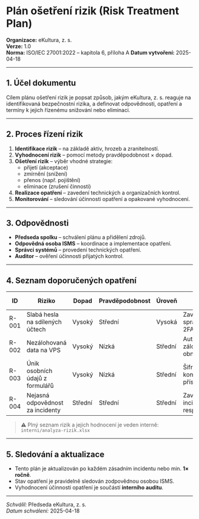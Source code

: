 # Plán ošetření rizik (Risk Treatment Plan)
<!-- # plany/plan-osetreni-rizik.md -->

**Organizace:** eKultura, z. s.  
**Verze:** 1.0  
**Norma:** ISO/IEC 27001:2022 – kapitola 6, příloha A
**Datum vytvoření:** 2025-04-18  

---

## 1. Účel dokumentu

Cílem plánu ošetření rizik je popsat způsob, jakým eKultura, z. s. reaguje na identifikovaná bezpečnostní rizika, a definovat odpovědnosti, opatření a termíny k jejich řízenému snižování nebo eliminaci.

---

## 2. Proces řízení rizik

1. **Identifikace rizik** – na základě aktiv, hrozeb a zranitelností.
2. **Vyhodnocení rizik** – pomocí metody pravděpodobnost × dopad.
3. **Ošetření rizik** – výběr vhodné strategie:  
   - přijetí (akceptace)
   - zmírnění (snížení)
   - přenos (např. pojištění)
   - eliminace (zrušení činnosti)
4. **Realizace opatření** – zavedení technických a organizačních kontrol.
5. **Monitorování** – sledování účinnosti opatření a opakované vyhodnocení.

---

## 3. Odpovědnosti

- **Předseda spolku** – schválení plánu a přidělení zdrojů.
- **Odpovědná osoba ISMS** – koordinace a implementace opatření.
- **Správci systémů** – provedení technických opatření.
- **Auditor** – ověření účinnosti přijatých kontrol.

---

## 4. Seznam doporučených opatření

| ID | Riziko | Dopad | Pravděpodobnost | Úroveň | Opatření | Typ kontroly | Stav | Termín |
|----|--------|-------|-----------------|--------|----------|---------------|------|--------|
| R-001 | Slabá hesla na sdílených účtech | Vysoký | Střední | Vysoká | Zavedení správce hesel a 2FA | Technické | Aktivní | 2025-05-01 |
| R-002 | Nezálohovaná data na VPS | Vysoký | Nízká | Střední | Automatizované zálohy + test obnovy | Technické / Procesní | Implementováno | 2025-04-01 |
| R-003 | Únik osobních údajů z formulářů | Vysoký | Nízká | Střední | Šifrování + kontrola přístupů | Organizační | Plánováno | 2025-05-10 |
| R-004 | Nejasná odpovědnost za incidenty | Střední | Střední | Střední | Zavedení incident response plánu | Procesní | Probíhá | 2025-06-01 |

> ⚠️ Plný seznam rizik a jejich hodnocení je veden interně: `interni/analyza-rizik.xlsx`

---

## 5. Sledování a aktualizace

- Tento plán je aktualizován po každém zásadním incidentu nebo min. **1× ročně**.
- Stav opatření je pravidelně sledován zodpovědnou osobou ISMS.
- Vyhodnocení účinnosti opatření je součástí **interního auditu**.

---

*Schválil:* Předseda eKultura, z. s.  
*Datum schválení:* 2025-04-18
